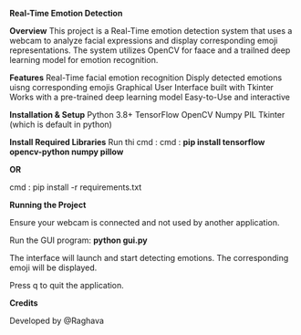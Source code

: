 **Real-Time Emotion Detection**

**Overview**
This project is a Real-Time emotion detection system that uses a webcam to analyze facial expressions and display corresponding emoji representations. The system utilizes OpenCV for faace and a trailned deep learning model for emotion recognition.


**Features**
 Real-Time facial emotion recognition
 Disply detected emotions uisng corresponding emojis
 Graphical User Interface built with Tkinter 
 Works with a pre-trained deep learning model
 Easy-to-Use and interactive

 **Installation & Setup**
 Python 3.8+
 TensorFlow
 OpenCV
 Numpy
 PIL
 Tkinter (which is default in python)

 **Install Required Libraries**
 Run thi cmd :
cmd : **pip install tensorflow opencv-python numpy pillow**

**OR** 

cmd : pip install -r requirements.txt

**Running the Project**

Ensure your webcam is connected and not used by another application.

Run the GUI program: **python gui.py**

The interface will launch and start detecting emotions. The corresponding emoji will be displayed.

Press q to quit the application.


**Credits**

Developed by @Raghava